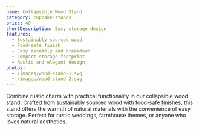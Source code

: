 ```yaml
---
name: Collapsible Wood Stand
category: cupcake-stands
price: 40
shortDescription: Easy storage design
features:
  - Sustainably sourced wood
  - Food-safe finish
  - Easy assembly and breakdown
  - Compact storage footprint
  - Rustic and elegant design
photos:
  - /images/wood-stand-1.svg
  - /images/wood-stand-2.svg
---
```


Combine rustic charm with practical functionality in our collapsible wood stand.
Crafted from sustainably sourced wood with food-safe finishes, this stand offers the warmth of natural materials with the convenience of easy storage.
Perfect for rustic weddings, farmhouse themes, or anyone who loves natural aesthetics.